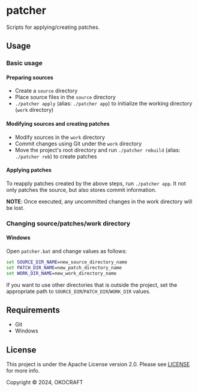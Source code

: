 # patcher

Scripts for applying/creating patches.

## Usage

### Basic usage

#### Preparing sources

- Create a `source` directory
- Place source files in the `source` directory
- `./patcher apply` (alias: `./patcher app`) to initialize the working directory (`work` directory)

#### Modifying sources and creating patches

- Modify sources in the `work` directory
- Commit changes using Git under the `work` directory
- Move the project's root directory and run `./patcher rebuild` (alias: `./patcher reb`) to create patches

#### Applying patches

To reapply patches created by the above steps, run `./patcher app`. It not only patches the source, but also stores commit information.

**NOTE**: Once executed, any uncommitted changes in the work directory will be lost.

### Changing source/patches/work directory

#### Windows

Open `patcher.bat` and change values as follows:

```bat
set SOURCE_DIR_NAME=new_source_directory_name
set PATCH_DIR_NAME=new_patch_directory_name
set WORK_DIR_NAME=new_work_directory_name
```

If you want to use other directories that is outside the project, set the appropriate path to `SOURCE_DIR`/`PATCH_DIR`/`WORK_DIR` values.

## Requirements

- Git
- Windows

## License

This project is under the Apache License version 2.0. Please see [LICENSE](LICENSE) for more info.

Copyright © 2024, OKOCRAFT
